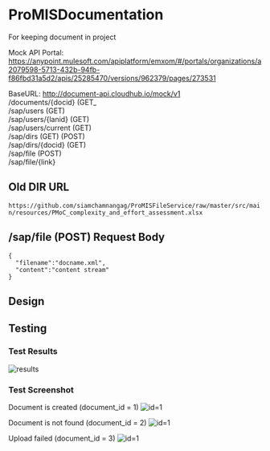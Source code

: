 # ProMISDocumentation
For keeping document in project

Mock API Portal:
https://anypoint.mulesoft.com/apiplatform/emxom/#/portals/organizations/a2079598-5713-432b-94fb-f86fbd31a5d2/apis/25285470/versions/962379/pages/273531

BaseURL:
http://document-api.cloudhub.io/mock/v1  
/documents/{docid} (GET_  
/sap/users (GET)  
/sap/users/{lanid} (GET)  
/sap/users/current (GET)  
/sap/dirs (GET) (POST)  
/sap/dirs/{docid} (GET)  
/sap/file (POST)  
/sap/file/{link}  

## Old DIR URL
`https://github.com/siamchamnangag/ProMISFileService/raw/master/src/main/resources/PMoC_complexity_and_effort_assessment.xlsx`

## /sap/file (POST) Request Body

```
{
  "filename":"docname.xml",
  "content":"content stream"
}
```
## Design

## Testing

### Test Results
![results](http://imgur.com/8uQj6Or.png)

### Test Screenshot

Document is created (document_id = 1)
![id=1](http://imgur.com/WIiizJ0.png)

Document is not found (document_id = 2)
![id=1](http://imgur.com/qtoyrmO.png)

Upload failed (document_id = 3)
![id=1](http://imgur.com/0QlvWf6.png)
